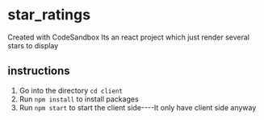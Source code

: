 # star_ratings
Created with CodeSandbox
Its an react project which just render several stars to display
## instructions
1. Go into the directory `cd client`
2. Run `npm install` to install packages
3. Run `npm start` to start the client side----It only have client side anyway
